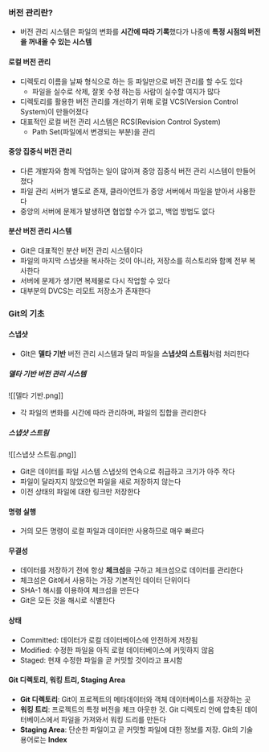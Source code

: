 ### 버전 관리란?
- 버전 관리 시스템은 파일의 변화를 **시간에 따라 기록**했다가 나중에 **특정 시점의 버전을 꺼내올 수 있는 시스템**
#### 로컬 버전 관리
- 디렉토리 이름을 날짜 형식으로 하는 등 파일만으로 버전 관리를 할 수도 있다
	- 파일을 실수로 삭제, 잘못 수정 하는등 사람이 실수할 여지가 많다
- 디렉토리를 활용한 버전 관리를 개선하기 위해 로컬 VCS(Version Control System)이 만들어졌다
- 대표적인 로컬 버전 관리 시스템은 RCS(Revision Control System)
	- Path Set(파일에서 변경되는 부분)을 관리
#### 중앙 집중식 버전 관리
- 다른 개발자와 함께 작업하는 일이 많아져 중앙 집중식 버전 관리 시스템이 만들어졌다
- 파일 관리 서버가 별도로 존재, 클라이언트가 중앙 서버에서 파일을 받아서 사용한다
- 중앙의 서버에 문제가 발생하면 협업할 수가 없고, 백업 방법도 없다
#### 분산 버전 관리 시스템
- Git은 대표적인 분산 버전 관리 시스템이다
- 파일의 마지막 스냅샷을 복사하는 것이 아니라, 저장소를 히스토리와 함꼐 전부 복사한다
- 서버에 문제가 생기면 복제물로 다시 작업할 수 있다
- 대부분의 DVCS는 리모트 저장소가 존재한다
### Git의 기초
#### 스냅샷
- GIt은 **델타 기반** 버전 관리 시스템과 달리 파일을 **스냅샷의 스트림**처럼 처리한다
##### 델타 기반 버전 관리 시스템
![[델타 기반.png]]
- 각  파일의 변화를 시간에 따라 관리하며, 파일의 집합을 관리한다

##### 스냅샷 스트림
![[스냅샷 스트림.png]]
- Git은 데이터를 파일 시스템 스냅샷의 연속으로 취급하고 크기가 아주 작다
- 파일이 달라지지 않았으면 파일을 새로 저장하지 않는다
- 이전 상태의 파일에 대한 링크만 저장한다
#### 명령 실행
- 거의 모든 명령이 로컬 파일과 데이터만 사용하므로 매우 빠르다
#### 무결성
- 데이터를 저장하기 전에 항상 **체크섬**을 구하고 체크섬으로 데이터를 관리한다
- 체크섬은 Git에서 사용하는 가장 기본적인 데이터 단위이다
- SHA-1 해시를 이용하여 체크섬을 만든다
- Git은 모든 것을 해시로 식별한다
#### 상태
- Committed: 데이터가 로컬 데이터베이스에 안전하게 저장됨
- Modified: 수정한 파일을 아직 로컬 데이터베이스에 커밋하지 않음
- Staged: 현재 수정한 파일을 곧 커밋할 것이라고 표시함

#### Git 디렉토리, 워킹 트리, Staging Area
- **Git 디렉토리**: Git이 프로젝트의 메타데이터와 객체 데이터베이스를 저장하는 곳
- **워킹 트리**:  프로젝트의 특정 버전을 체크 아웃한 것. Git 디렉토리 안에 압축된 데이터베이스에서 파일을 가져와서 워킹 드리를 만든다
- **Staging Area**: 단순한 파일이고 곧 커밋할 파일에 대한 정보를 저장. Git의 기술 용어로는 **Index**